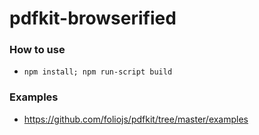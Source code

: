 pdfkit-browserified
===================
### How to use
- `npm install; npm run-script build`

### Examples
- https://github.com/foliojs/pdfkit/tree/master/examples